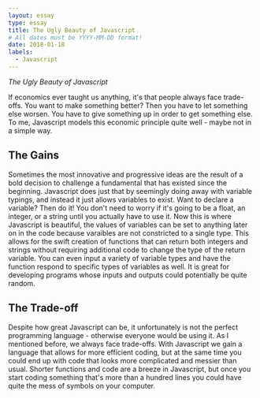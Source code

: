 ```yaml
---
layout: essay
type: essay
title: The Ugly Beauty of Javascript
# All dates must be YYYY-MM-DD format!
date: 2018-01-18
labels:
  - Javascript
---
```


*The Ugly Beauty of Javascript*

If economics ever taught us anything, it's that people always face trade-offs. You want to make something better? Then you have to let something else worsen.  You have to give something up in order to get something else. To me, Javascript models this economic principle quite well - maybe not in a simple way. 

## The Gains 

Sometimes the most innovative and progressive ideas are the result of a bold decision to challenge a fundamental that has existed since the beginning. Javascript does just that by seemingly doing away with variable typings, and instead it just allows variables to exist. Want to declare a variable? Then do it! You don't need to worry if it's going to be a float, an integer, or a string until you actually have to use it. Now this is where Javascript is beautiful, the values of variables can be set to anything later on in the code because varaibles are not constricted to a single type. This allows for the swift creation of functions that can return both integers and strings without requiring additional code to change the type of the return variable. You can even input a variety of variable types and have the function respond to specific types of variables as well. It is great for developing programs whose inputs and outputs could potentially be quite random.

## The Trade-off

Despite how great Javascript can be, it unfortunately is not the perfect programming language - otherwise everyone would be using it. As I mentioned before, we always face trade-offs. With Javascript we gain a language that allows for more efficient coding, but at the same time you could end up with code that looks more complicated and messier than usual. Shorter functions and code are a breeze in Javascript, but once you start coding something that's more than a hundred lines you could have quite the mess of symbols on your computer. 
